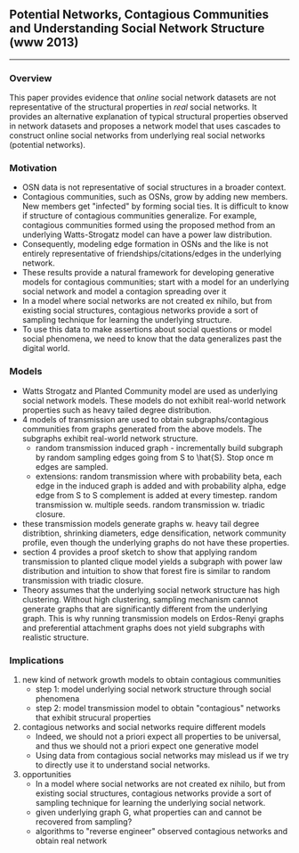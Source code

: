 ## Potential Networks, Contagious Communities and Understanding Social Network Structure (www 2013)
---
### Overview
This paper provides evidence that *online* social network datasets are not
representative of the structural properties in *real* social networks. It provides
an alternative explanation of typical structural properties observed in network datasets
and proposes a network model that uses cascades to construct online social networks
from underlying real social networks (potential networks).

### Motivation
- OSN data is not representative of social structures in a broader context.
- Contagious communities, such as OSNs, grow by adding new members. New members
get "infected" by forming social ties. It is difficult to know if structure of
contagious communities generalize. For example, contagious communities formed
using the proposed method from an underlying Watts-Strogatz model can have a power
law distribution.
- Consequently, modeling edge formation in OSNs and the like is not entirely
representative of friendships/citations/edges in the underlying network.
- These results provide a natural framework for developing generative models for contagious communities;
start with a model for an underlying social network and model a contagion spreading over it
- In a model where social networks are not created ex nihilo, but from existing social structures,
contagious networks provide a sort of sampling technique for learning the underlying structure.
- To use this data to make assertions about social questions or model social phenomena,
we need to know that the data generalizes past the digital world.

### Models
- Watts Strogatz and Planted Community model are used as underlying social network models.
These models do not exhibit real-world network properties such as heavy tailed degree distribution.
- 4 models of transmission are used to obtain subgraphs/contagious communities from graphs generated
from the above models. The subgraphs exhibit real-world network structure.
    - random transmission induced graph - incrementally build subgraph by random
    sampling edges going from S to \hat{S}. Stop once m edges are sampled.
    - extensions: random transmission where with probability beta, each edge in the induced
    graph is added and with probability alpha, edge edge from S to S complement is added at
    every timestep. random transmission w. multiple seeds. random transmission w. triadic closure.
- these transmission models generate graphs w. heavy tail degree distribtion, shrinking diameters,
edge densification, network community profile, even though the underlying graphs do not have these
properties.
- section 4 provides a proof sketch to show that applying random transmission to planted clique model
yields a subgraph with power law distribution and intuition to show that forest fire is similar to
random transmission with triadic closure.
- Theory assumes that the underlying social network structure has high clustering. Without
high clustering, sampling mechanism cannot generate graphs that are significantly different from
the underlying graph. This is why running transmission models on Erdos-Renyi graphs and preferential attachment graphs
does not yield subgraphs with realistic structure.

### Implications
1. new kind of network growth models to obtain contagious communities
    - step 1: model underlying social network structure through social phenomena
    - step 2: model transmission model to obtain "contagious" networks that exhibit strucural properties
2. contagious networks and social networks require different models
    - Indeed, we should not a priori expect all properties to be universal, and thus we should not a priori expect one generative model
    - Using data from contagious social networks may mislead us if we try to directly use it to understand social networks.
3. opportunities
    - In a model where social networks are not created ex nihilo, but from existing social structures, contagious networks provide a sort of sampling technique for learning the underlying social network.
    - given underlying graph G, what properties can and cannot be recovered from sampling?
    - algorithms to "reverse engineer" observed contagious networks and obtain real network